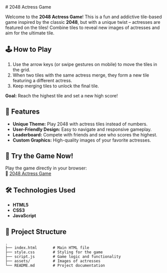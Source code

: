 <meta name="google-site-verification" content="qs9zlht-DoAaTnWEHC4DFqKBu0hN1dxXzgX0tzJMUxI" />
# 2048 Actress Game

Welcome to the **2048 Actress Game**! This is a fun and addictive tile-based game inspired by the classic **2048**, but with a unique twist – actresses are featured on the tiles! Combine tiles to reveal new images of actresses and aim for the ultimate tile.

## 🕹️ How to Play

1. Use the arrow keys (or swipe gestures on mobile) to move the tiles in the grid.
2. When two tiles with the same actress merge, they form a new tile featuring a different actress.
3. Keep merging tiles to unlock the final tile.

**Goal:** Reach the highest tile and set a new high score!

## 🌟 Features

- **Unique Theme:** Play 2048 with actress tiles instead of numbers.
- **User-Friendly Design:** Easy to navigate and responsive gameplay.
- **Leaderboard:** Compete with friends and see who scores the highest.
- **Custom Graphics:** High-quality images of your favorite actresses.

## 🚀 Try the Game Now!

Play the game directly in your browser:  
🔗 [2048 Actress Game](https://2048actressgame.github.io/)

## 🛠️ Technologies Used

- **HTML5**  
- **CSS3**  
- **JavaScript**

## 📂 Project Structure

```plaintext
.
├── index.html       # Main HTML file
├── style.css        # Styling for the game
├── script.js        # Game logic and functionality
├── assets/          # Images of actresses
└── README.md        # Project documentation

